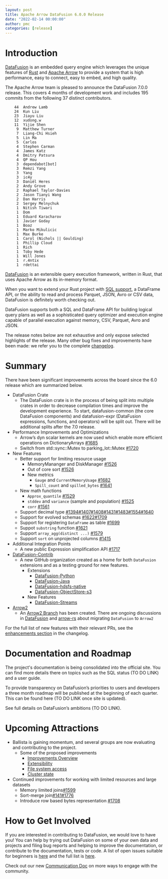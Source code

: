 ```yaml
---
layout: post
title: Apache Arrow DataFusion 6.0.0 Release
date: "2022-02-14 00:00:00"
author: pmc
categories: [release]
---
```

<!--
{% comment %}
Licensed to the Apache Software Foundation (ASF) under one or more
contributor license agreements.  See the NOTICE file distributed with
this work for additional information regarding copyright ownership.
The ASF licenses this file to you under the Apache License, Version 2.0
(the "License"); you may not use this file except in compliance with
the License.  You may obtain a copy of the License at

http://www.apache.org/licenses/LICENSE-2.0

Unless required by applicable law or agreed to in writing, software
distributed under the License is distributed on an "AS IS" BASIS,
WITHOUT WARRANTIES OR CONDITIONS OF ANY KIND, either express or implied.
See the License for the specific language governing permissions and
limitations under the License.
{% endcomment %}
-->

# Introduction

[DataFusion](https://arrow.apache.org/datafusion/) is an embedded
query engine which leverages the unique features of
[Rust](https://www.rust-lang.org/) and [Apache
Arrow](https://arrow.apache.org/) to provide a system that is high
performance, easy to connect, easy to embed, and high quality.

The Apache Arrow team is pleased to announce the DataFusion 7.0.0 release. This covers 4 months of development work
and includes 195 commits from the following 37 distinct contributors.

<!--
git log --pretty=oneline 5.0.0..6.0.0 datafusion datafusion-cli datafusion-examples | wc -l
     134

git shortlog -sn 5.0.0..6.0.0 datafusion datafusion-cli datafusion-examples | wc -l
      29

      Carlos and xudong963 are same individual
-->

```
    44  Andrew Lamb
    24  Kun Liu
    23  Jiayu Liu
    12  xudong.w
    11  Yijie Shen
     9  Matthew Turner
     7  Liang-Chi Hsieh
     5  Lin Ma
     5  Carlos
     4  Stephen Carman
     4  James Katz
     4  Dmitry Patsura
     4  QP Hou
     3  dependabot[bot]
     3  Remzi Yang
     3  Yang
     3  ic4y
     3  Daniël Heres
     2  Andy Grove
     2  Raphael Taylor-Davies
     2  Jason Tianyi Wang
     2  Dan Harris
     2  Sergey Melnychuk
     1  Nitish Tiwari
     1  Dom
     1  Eduard Karacharov
     1  Javier Goday
     1  Boaz
     1  Marko Mikulicic
     1  Max Burke
     1  Carol (Nichols || Goulding)
     1  Phillip Cloud
     1  Rich
     1  Toby Hede
     1  Will Jones
     1  r.4ntix
     1  rdettai
```

[DataFusion](https://arrow.apache.org/datafusion/) is an extensible query execution framework, written in Rust, that uses Apache Arrow as its in-memory format.

When you want to extend your Rust project with [SQL support](https://arrow.apache.org/datafusion/user-guide/sql/sql_status.html), a DataFrame API, or the ability to read and process Parquet, JSON, Avro or CSV data, DataFusion is definitely worth checking out.

DataFusion supports both a SQL and DataFrame API for building logical query plans as well as a sophisticated query optimizer and execution engine capable of parallel execution against memory, CSV, Parquet, Avro and JSON.

The release notes below are not exhaustive and only expose selected highlights of the release. Many other bug fixes
and improvements have been made: we refer you to the complete
[changelog](https://github.com/apache/arrow-datafusion/blob/7.0.0/datafusion/CHANGELOG.md).

# Summary

There have been significant improvements across the board since the 6.0 release which are summarized below.

- DataFusion Crate
  - The DataFusion crate is in the process of being split into multiple crates in order to decrease compilation times and improve the development experience. To start, datafusion-common (the core DataFusion components) and datafusion-expr (DataFusion expressions, functions, and operators) will be split out.  There will be additional splits after the 7.0 release.
- Performance Improvements and Optimizations
  - Arrow’s dyn scalar kernels are now used which enable more efficient operations on DictionaryArrays [#1685](https://github.com/apache/arrow-datafusion/pull/1685)
  - Switch from std::sync::Mutex to parking_lot::Mutex [#1720](https://github.com/apache/arrow-datafusion/pull/1720)
- New Features
  - Better support for limiting resource usage
    - MemoryMananger and DiskManager [#1526](https://github.com/apache/arrow-datafusion/pull/1526)
    - Out of core sort [#1526](https://github.com/apache/arrow-datafusion/pull/1526)
    - New metrics
      - `Gauge` and `CurrentMemoryUsage` [#1682](https://github.com/apache/arrow-datafusion/pull/1682)
      - `Spill_count` and `spilled_bytes` [#1641](https://github.com/apache/arrow-datafusion/pull/1641)
  - New math functions
    - `Approx_quantile` [#1529](https://github.com/apache/arrow-datafusion/pull/1539)
    - `stddev` and `variance` (sample and population) [#1525](https://github.com/apache/arrow-datafusion/pull/1525)
    - `corr` [#1561](https://github.com/apache/arrow-datafusion/pull/1561)
  - Support decimal type [#1394](https://github.com/apache/arrow-datafusion/pull/1394)[#1407](https://github.com/apache/arrow-datafusion/pull/1407)[#1408](https://github.com/apache/arrow-datafusion/pull/1408)[#1431](https://github.com/apache/arrow-datafusion/pull/1431)[#1483](https://github.com/apache/arrow-datafusion/pull/1483)[#1554](https://github.com/apache/arrow-datafusion/pull/1554)[#1640](https://github.com/apache/arrow-datafusion/pull/1640)
  - Support for evolved schemas [#1622](https://github.com/apache/arrow-datafusion/pull/1622)[#1709](https://github.com/apache/arrow-datafusion/pull/1709)
  - Support for registering `DataFrame` as table [#1699](https://github.com/apache/arrow-datafusion/pull/1699)
  - Suppot `substring` function [#1621](https://github.com/apache/arrow-datafusion/pull/1621)
  - Support `array_agg(distinct ...)` [#1579](https://github.com/apache/arrow-datafusion/pull/1579)
  - Support `sort` on unprojected columns [#1415](https://github.com/apache/arrow-datafusion/pull/1415)
- Additional Integration Points
  - A new public Expression simplification API [#1717](https://github.com/apache/arrow-datafusion/pull/1717)
- [DataFusion-Contrib](https://github.com/datafusion-contrib)
  - A new GitHub organization created as a home for both `DataFusion` extensions and as a testing ground for new features.
    - Extensions
      - [DataFusion-Python](https://github.com/datafusion-contrib/datafusion-python)
      - [DataFusion-Java](https://github.com/datafusion-contrib/datafusion-java)
      - [DataFusion-hdsfs-native](https://github.com/datafusion-contrib/datafusion-hdfs-native)
      - [DataFusion-ObjectStore-s3](https://github.com/datafusion-contrib/datafusion-objectstore-s3)
    - New Features
      - [DataFusion-Streams](https://github.com/datafusion-contrib/datafusion-streams)
- [Arrow2](https://github.com/jorgecarleitao/arrow2)
  - An [Arrow2 Branch](https://github.com/apache/arrow-datafusion/tree/arrow2) has been created.  There are ongoing discussions in [DataFusion](https://github.com/apache/arrow-datafusion/issues/1532) and [arrow-rs](https://github.com/apache/arrow-rs/issues/1176) about migrating `DataFusion` to `Arrow2`

For the full list of new features with their relevant PRs, see the
[enhancements section](https://github.com/apache/arrow-datafusion/blob/7.0.0/datafusion/CHANGELOG.md)
in the changelog.

# Documentation and Roadmap

The project's documentation is being consolidated into the official site.  You can find more details there on topics such as the SQL status (TO DO LINK) and a user guide.

To provide transparency on DataFusion’s priorities to users and developers a three month roadmap will be published at the beginning of each quarter.  This can be found here (TO DO LINK once site is updated).  

See full details on DataFusion’s ambitions (TO DO LINK).

# Upcoming Attractions

- Ballista is gaining momentum, and several groups are now evaluating and contributing to the project.
  - Some of the proposed improvements
    - [Improvements Overview](https://github.com/apache/arrow-datafusion/issues/1701)
    - [Extensibility](https://github.com/apache/arrow-datafusion/issues/1675)
    - [File system access](https://github.com/apache/arrow-datafusion/issues/1702)
    - [Cluster state](https://github.com/apache/arrow-datafusion/issues/1704)
- Continued improvements for working with limited resources and large datasets
  - Memory limited joins[#1599](https://github.com/apache/arrow-datafusion/issues/1599)
  - Sort-merge join[#141](https://github.com/apache/arrow-datafusion/issues/141)[#1776](https://github.com/apache/arrow-datafusion/pull/1776)
  - Introduce row based bytes representation [#1708](https://github.com/apache/arrow-datafusion/pull/1708)

# How to Get Involved

If you are interested in contributing to DataFusion, we would love to have you! You
can help by trying out DataFusion on some of your own data and projects and filing bug reports and helping to
improve the documentation, or contribute to the documentation, tests or code. A list of open issues suitable for
beginners is [here](https://github.com/apache/arrow-datafusion/issues?q=is%3Aissue+is%3Aopen+label%3A%22good+first+issue%22)
and the full list is [here](https://github.com/apache/arrow-datafusion/issues).

Check out our new [Communication Doc](https://arrow.apache.org/datafusion/community/communication.html) on more
ways to engage with the community.
